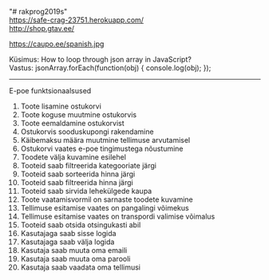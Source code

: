 "# rakprog2019s"   
https://safe-crag-23751.herokuapp.com/  
http://shop.gtav.ee/  

https://caupo.ee/spanish.jpg  
  
Küsimus: How to loop through json array in JavaScript?  
Vastus: jsonArray.forEach(function(obj) { console.log(obj); });

---------  
E-poe funktsionaalsused  
1. Toote lisamine ostukorvi  
2. Toote koguse muutmine ostukorvis  
3. Toote eemaldamine ostukorvist  
4. Ostukorvis sooduskupongi rakendamine  
5. Käibemaksu määra muutmine tellimuse arvutamisel  
6. Ostukorvi vaates e-poe tingimustega nõustumine  
7. Toodete välja kuvamine esilehel  
8. Tooteid saab filtreerida kategooriate järgi    
9. Tooteid saab sorteerida hinna järgi  
10. Tooteid saab filtreerida hinna järgi  
11. Tooteid saab sirvida lehekülgede kaupa  
12. Toote vaatamisvormil on sarnaste toodete kuvamine  
13. Tellimuse esitamise vaates on pangalingi võimekus  
14. Tellimuse esitamise vaates on transpordi valimise võimalus  
15. Tooteid saab otsida otsingukasti abil  
16. Kasutajaga saab sisse logida  
17. Kasutajaga saab välja logida  
18. Kasutaja saab muuta oma emaili  
19. Kasutaja saab muuta oma parooli  
20. Kasutaja saab vaadata oma tellimusi  